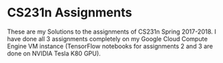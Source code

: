 # CS231n Assignments
These are my Solutions to the assignments of CS231n Spring 2017-2018. I have done all 3 assignments completely on my Google Cloud Compute Engine VM instance (TensorFlow notebooks for assignments 2 and 3 are done on NVIDIA Tesla K80 GPU).
